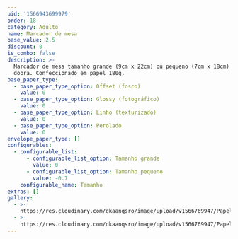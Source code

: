 ```yaml
---
uid: '1566943699979'
order: 18
category: Adulto
name: Marcador de mesa
base_value: 2.5
discount: 0
is_combo: false
description: >-
  Marcador de mesa tamanho grande (9cm x 22cm) ou pequeno (7cm x 18cm) com uma
  dobra. Confeccionado em papel 180g.
base_paper_type:
  - base_paper_type_option: Offset (fosco)
    value: 0
  - base_paper_type_option: Glossy (fotográfico)
    value: 0
  - base_paper_type_option: Linho (texturizado)
    value: 0
  - base_paper_type_option: Perolado
    value: 0
envelope_paper_type: []
configurables:
  - configurable_list:
      - configurable_list_option: Tamanho grande
        value: 0
      - configurable_list_option: Tamanho pequeno
        value: -0.7
    configurable_name: Tamanho
extras: []
gallery:
  - >-
    https://res.cloudinary.com/dkaanqsro/image/upload/v1566769947/Papelaria%20adulto/Marcador_de_mesa_1_qngogg.jpg
  - >-
    https://res.cloudinary.com/dkaanqsro/image/upload/v1566769947/Papelaria%20adulto/Marcador_de_mesa_2_u8jmqh.jpg
---
```


